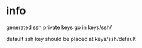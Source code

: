 # info
generated ssh private keys go in keys/ssh/

default ssh key should be placed at keys/ssh/default
